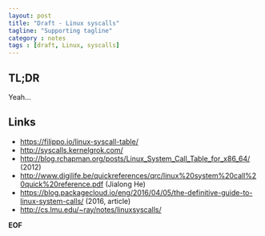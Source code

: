 ```yaml
---
layout: post
title: "Draft - Linux syscalls"
tagline: "Supporting tagline"
category : notes
tags : [draft, Linux, syscalls]
---
```


## TL;DR

Yeah...

## Links

* <https://filippo.io/linux-syscall-table/>
* <http://syscalls.kernelgrok.com/>
* <http://blog.rchapman.org/posts/Linux_System_Call_Table_for_x86_64/> (2012)
* <http://www.digilife.be/quickreferences/qrc/linux%20system%20call%20quick%20reference.pdf> (Jialong He)
* <https://blog.packagecloud.io/eng/2016/04/05/the-definitive-guide-to-linux-system-calls/> (2016, article)
* <http://cs.lmu.edu/~ray/notes/linuxsyscalls/>


__EOF__
